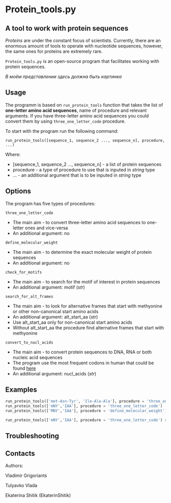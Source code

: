 # Protein_tools.py
## A tool to work with protein sequences

*Proteins* are under the constant focus of scientists. Currently, there are an enormous amount of tools to operate with nucleotide sequences, however, the same ones for proteins are extremely rare. 


`Protein_tools.py` is an open-source program that facilitates working with protein sequences. 

*В моём представлении здесь должна быть картинка*

## Usage
The programm is based on `run_protein_tools` function that takes the list of **one-letter amino acid sequences**, name of procedure and relevant arguments. If you have three-letter amino acid sequences you could convert them by using `three_one_letter_code` procedure.

To start with the program run the following command:

`run_protein_tools([sequence_1, sequence_2 ..., sequence_n], procedure, ...)`

Where:
- [sequence_1, sequence_2 ..., sequence_n] - a list of protein sequences
- procedure - a type of procedure to use that is inputed in *string* type
- ... - an additional argument that is to be inputed in *string* type

## Options

The program has five types of procedures:

 `three_one_letter_code`

- The main aim - to convert three-letter amino acid sequences to one-letter ones and vice-versa
- An additional argument: no

 `define_molecular_weight` 

- The main aim - to determine the exact molecular weight of protein sequences
- An additional argument: no

 `check_for_motifs` 

- The main aim - to search for the motif of interest in protein sequences
- An additional argument: motif (*str*)

 `search_for_alt_frames` 

- The main aim - to look for alternative frames that start with methyonine or other non-canonical start amino acids
- An additional argument: alt_start_aa (*str*)
- Use alt_start_aa only for non-canonical start amino acids
- Without alt_start_aa the procedure find alternative frames that start with methyonine

`convert_to_nucl_acids` 
- The main aim - to convert protein sequences to DNA, RNA or both nucleic acid sequences
- The program use the most frequent codons in human that could be found [here](https://www.genscript.com/tools/codon-frequency-table)
- An additional argument: nucl_acids (*str*)
  

## Examples
```python
run_protein_tools(['met-Asn-Tyr', 'Ile-Ala-Ala'], procedure = 'three_one_letter_code')  # ['mNY', 'IAA']
run_protein_tools(['mNY','IAA'], procedure = 'three_one_letter_code')  # ['met-Asn-Tyr', 'Ile-Ala-Ala']
run_protein_tools(['MNY','IAA'], procedure = 'define_molecular_weight')  # [462.52000000000004, 309.35]
```
```python
run_protein_tools(['mNY','IAA'], procedure = 'three_one_letter_code') #  ['met-Asn-Tyr', 'Ile-Ala-Ala']
```

## Troubleshooting

## Contacts
Authors:

Vladimir Grigoriants 

Tulyavko Vlada 

Ekaterina Shitik (EkaterinShitik)
